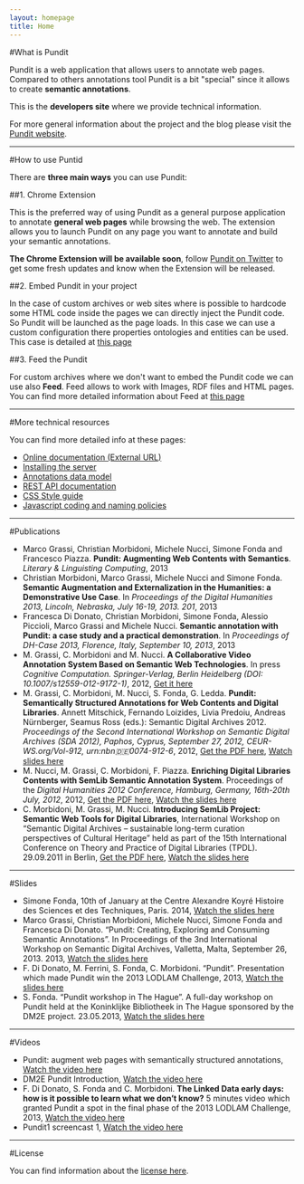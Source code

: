 ```yaml
---
layout: homepage
title: Home
---
```


#What is Pundit

Pundit is a web application that allows users to annotate web pages.
Compared to others annotations tool Pundit is a bit "special" since it allows to create **semantic annotations**.

This is the **developers site** where we provide technical information.

For more general information about the project and
the blog please visit the <a href="http://thepund.it/" target="_blank">Pundit website</a>.

- - -

#How to use Puntid

There are **three main ways** you can use Pundit:

##1. Chrome Extension

This is the preferred way of using Pundit as a general purpose application to annotate **general web pages** while browsing the web.
The extension allows you to launch Pundit on any page you want to annotate and build your semantic annotations.

**The Chrome Extension will be available soon**, follow <a href="https://twitter.com/_thepundit" target="_blank">Pundit on Twitter</a> to get some fresh updates and know
when the Extension will be released.

##2. Embed Pundit in your project

In the case of custom archives or web sites where is possible to hardcode some HTML code inside the pages we can directly inject the Pundit code.
So Pundit will be launched as the page loads.
In this case we can use a custom configuration there properties ontologies and entities can be used.
This case is detailed at [this page](embed-pundit.html)

##3. Feed the Pundit

For custom archives where we don't want to embed the Pundit code we can use also **Feed**.
Feed allows to work with Images, RDF files and HTML pages. You can find more detailed information about Feed at [this page](feed.html)

- - -

#More technical resources

You can find more detailed info at these pages:

 - <a href="http://demo-cloud.as.thepund.it/pundit2/build/docs/#!/api/punditConfig" target="_blank">Online documentation (External URL)</a>
 - <a href="as-installation.html" target="_blank">Installing the server</a>
 - <a href="data-model.html" target="_blank">Annotations data model</a>
 - <a href="rest-api.html" target="_blank">REST API documentation</a>
 - <a href="css-style-guide.html" target="_blank">CSS Style guide</a>
 - <a href="javascript.html" target="_blank">Javascript coding and naming policies</a>

 - - -

#Publications

  - Marco Grassi, Christian Morbidoni, Michele Nucci, Simone Fonda and Francesco Piazza. <strong>Pundit: Augmenting Web Contents with Semantics</strong>. <em>Literary & Linguisting Computing</em>, 2013
  - Christian Morbidoni, Marco Grassi, Michele Nucci and Simone Fonda. <strong>Semantic Augmentation and Externalization in the Humanities: a Demonstrative Use Case</strong>. In <em>Proceedings of the Digital Humanities 2013, Lincoln, Nebraska, July 16-19, 2013. 201</em>, 2013
  - Francesca Di Donato, Christian Morbidoni, Simone Fonda, Alessio Piccioli, Marco Grassi and Michele Nucci. <strong>Semantic annotation with Pundit: a case study and a practical demonstration</strong>. In <em>Proceedings of DH-Case 2013, Florence, Italy, September 10, 2013</em>, 2013
  - M. Grassi, C. Morbidoni and M. Nucci. <strong>A Collaborative Video Annotation System Based on Semantic Web Technologies</strong>. In press <em>Cognitive Computation. Springer-Verlag, Berlin Heidelberg (DOI: 10.1007/s12559-012-9172-1)</em>, 2012, <a href="http://link.springer.com/article/10.1007%2Fs12559-012-9172-1" target="_blank">Get it here</a>
  - M. Grassi, C. Morbidoni, M. Nucci, S. Fonda, G. Ledda. <strong>Pundit: Semantically Structured Annotations for Web Contents and Digital Libraries</strong>. Annett Mitschick, Fernando Loizides, Livia Predoiu, Andreas Nürnberger, Seamus Ross (eds.): Semantic Digital Archives 2012. <em>Proceedings of the Second International Workshop on Semantic Digital Archives (SDA 2012), Paphos, Cyprus, September 27, 2012, CEUR-WS.org/Vol-912, urn:nbn:de:0074-912-6</em>, 2012, <a href="http://ceur-ws.org/Vol-912/paper4.pdf" target="_blank">Get the PDF here</a>, <a href="http://www.slideshare.net/margra75/sda2012-pundit-system-14833120" target="_blank">Watch slides here</a>
  - M. Nucci, M. Grassi, C. Morbidoni, F. Piazza. <strong>Enriching Digital Libraries Contents with SemLib Semantic Annotation System</strong>. Proceedings of the <em>Digital Humanities 2012 Conference, Hamburg, Germany, 16th-20th July, 2012</em>, 2012, <a href="http://ceur-ws.org/Vol-912/paper4.pdf" target="_blank">Get the PDF here</a>, <a href="http://www.slideshare.net/margra75/sda2012-pundit-system-14833120" target="_blank">Watch the slides here</a>
  - C. Morbidoni, M. Grassi, M. Nucci. <strong>Introducing SemLib Project: Semantic Web Tools for Digital Libraries</strong>, International Workshop on “Semantic Digital Archives – sustainable long-term curation perspectives of Cultural Heritage” held as part of the 15th International Conference on Theory and Practice of Digital Libraries (TPDL). 29.09.2011 in Berlin, <a href="http://www-e.uni-magdeburg.de/predoiu/sda2011/sda2011_07.pdf" target="_blank">Get the PDF here</a>, <a href="http://www.slideshare.net/margra75/sda2011-introducing-sem-lib-project" target="_blank">Watch the slides here</a>

- - -

#Slides

  - Simone Fonda, 10th of January at the Centre Alexandre Koyré Histoire des Sciences et des Techniques, Paris. 2014, <a href="http://www.slideshare.net/simonefonda/pundit-at-the-koyre-centre-in-paris" target="_blank">Watch the slides here</a>
  - Marco Grassi, Christian Morbidoni, Michele Nucci, Simone Fonda and Francesca Di Donato. “Pundit: Creating, Exploring and Consuming Semantic Annotations”. In Proceedings of the 3nd International Workshop on Semantic Digital Archives, Valletta, Malta, September 26, 2013. 2013, <a href="http://www.slideshare.net/margra75/sda2013-pundit-creating-exploring-and-consuming-annotations" target="_blank">Watch the slides here</a>
  - F. Di Donato, M. Ferrini, S. Fonda, C. Morbidoni. “Pundit”. Presentation which made Pundit win the 2013 LODLAM Challenge, 2013, <a href="http://www.slideshare.net/simonefonda/lodlam-challenge-winner-pundit" target="_blank">Watch the slides here</a>
  - S. Fonda. “Pundit workshop in The Hague”. A full-day workshop on Pundit held at the Koninklijke Bibliotheek in The Hague sponsored by the DM2E project. 23.05.2013, <a href="http://www.slideshare.net/simonefonda/20130523-the-hague" target="_blank">Watch the slides here</a>

- - -

#Videos

  - Pundit: augment web pages with semantically structured annotations, <a href="https://www.youtube.com/watch?v=Bo4udUcnP-A" target="_blank">Watch the video here</a>
  - DM2E Pundit Introduction, <a href="https://vimeo.com/85261745" target="_blank">Watch the video here</a>
  - F. Di Donato, S. Fonda and C. Morbidoni. <strong>The Linked Data early days: how is it possible to learn what we don’t know?</strong> 5 minutes video which granted Pundit a spot in the final phase of the 2013 LODLAM Challenge, 2013, <a href="https://vimeo.com/85517504" target="_blank">Watch the video here</a>
  - Pundit1 screencast 1, <a href="https://vimeo.com/85732656" target="_blank">Watch the video here</a>

- - -

#License

You can find information about the <a href="http://thepund.it/license/" target="_blank">license here</a>.